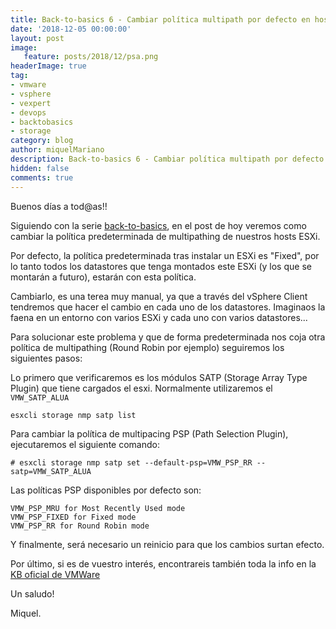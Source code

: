 ```yaml
---
title: Back-to-basics 6 - Cambiar política multipath por defecto en hosts ESXi
date: '2018-12-05 00:00:00'
layout: post
image: 
   feature: posts/2018/12/psa.png
headerImage: true
tag:
- vmware
- vsphere
- vexpert
- devops
- backtobasics
- storage
category: blog
author: miquelMariano
description: Back-to-basics 6 - Cambiar política multipath por defecto en hosts ESXi
hidden: false
comments: true
---
```


Buenos días a tod@as!!

Siguiendo con la serie [back-to-basics](https://miquelmariano.github.io/tags/#backtobasics), en el post de hoy veremos como cambiar la política predeterminada de multipathing de nuestros hosts ESXi.

Por defecto, la política predeterminada tras instalar un ESXi es "Fixed", por lo tanto todos los datastores que tenga montados este ESXi (y los que se montarán a futuro), estarán con esta política.

Cambiarlo, es una terea muy manual, ya que a través del vSphere Client tendremos que hacer el cambio en cada uno de los datastores. Imaginaos la faena en un entorno con varios ESXi y cada uno con varios datastores...

Para solucionar este problema y que de forma predeterminada nos coja otra política de multipathing (Round Robin por ejemplo) seguiremos los siguientes pasos:

Lo primero que verificaremos es los módulos SATP (Storage Array Type Plugin) que tiene cargados el esxi. Normalmente utilizaremos el `VMW_SATP_ALUA`

```ssh
esxcli storage nmp satp list
```

Para cambiar la política de multipacing PSP (Path Selection Plugin), ejecutaremos el siguiente comando:

```ssh
# esxcli storage nmp satp set --default-psp=VMW_PSP_RR --satp=VMW_SATP_ALUA
```

Las políticas PSP disponibles por defecto son: 

```
VMW_PSP_MRU for Most Recently Used mode
VMW_PSP_FIXED for Fixed mode
VMW_PSP_RR for Round Robin mode
```

Y finalmente, será necesario un reinicio para que los cambios surtan efecto.


Por último, si es de vuestro interés, encontrareis también toda la info en la [KB oficial de VMWare](https://kb.vmware.com/s/article/1017760)


Un saludo!

Miquel.


